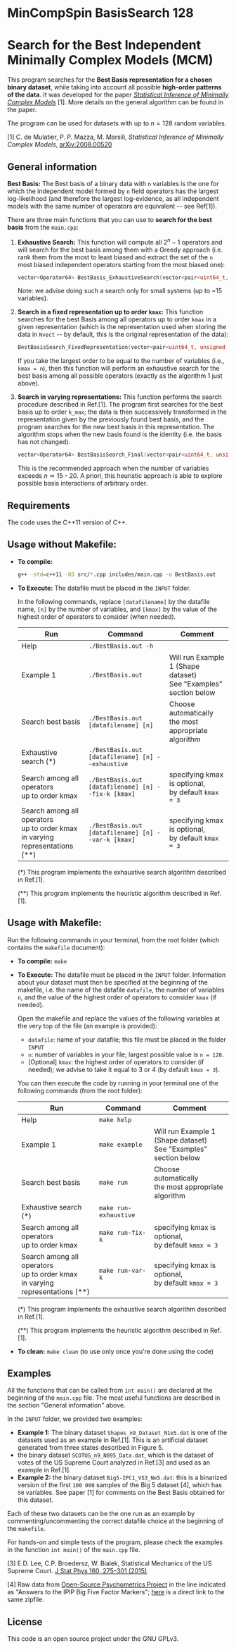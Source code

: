 # MinCompSpin BasisSearch 128

# Search for the Best Independent Minimally Complex Models (MCM)

This program searches for the **Best Basis representation for a chosen binary dataset**, while taking into account all possible **high-order patterns of the data**. It was developed for the paper [*Statistical Inference of Minimally Complex Models*](https://arxiv.org/abs/2008.00520) [1]. More details on the general algorithm can be found in the paper.

The program can be used for datasets with up to $n=128$ random variables.

[1]  C. de Mulatier, P. P. Mazza, M. Marsili, *Statistical Inference of Minimally Complex Models*, [arXiv:2008.00520](https://arxiv.org/abs/2008.00520)

## General information

**Best Basis:** The Best basis of a binary data with `n` variables is the one for which the independent model formed by `n` field operators has the largest log-likelihood (and therefore the largest log-evidence, as all independent models with the same number of operators are equivalent -- see Ref[1]).

There are three main functions that you can use to **search for the best basis** from the `main.cpp`:

 1) **Exhaustive Search:** This function will compute all $2^n-1$ operators and will search for the best basis among them with a Greedy approach (i.e. rank them from the most to least biased and extract the set of the `n` most biased independent operators starting from the most biased one):
    ```c++
    vector<Operator64> BestBasis_ExhaustiveSearch(vector<pair<uint64_t, unsigned int>> Nvect, unsigned int n, unsigned int N, bool bool_print = false)
    ```
    Note: we advise doing such a search only for small systems (up to ~15 variables).

 2) **Search in a fixed representation up to order `kmax`:** This function searches for the best Basis among all operators up to order `kmax` in a given representation (which is the representation used when storing the data in `Nvect` -- by default, this is the original representation of the data):
    ```c++
    BestBasisSearch_FixedRepresentation(vector<pair<uint64_t, unsigned int>> Nvect, unsigned int n, unsigned int N, unsigned int k_max, unsigned int B_it, bool bool_print = false)
    ```
    If you take the largest order to be equal to the number of variables (i.e., `kmax = n`), then this function will perform an exhaustive search for the best basis among all possible operators (exactly as the algorithm 1 just above).

 3) **Search in varying representations:** This function performs the search procedure described in Ref.[1]. The program first searches for the best basis up to order `k_max`; the data is then successively transformed in the representation given by the previously found best basis, and the program searches for the new best basis in this representation. The algorithm stops when the new basis found is the identity (i.e. the basis has not changed).
    ```c++
    vector<Operator64> BestBasisSearch_Final(vector<pair<uint64_t, unsigned int>> Nvect, unsigned int n, unsigned int N, unsigned int k_max, bool bool_print = false)
    ```
    This is the recommended approach when the number of variables exceeds $n\simeq 15$ - $20$. A priori, this heuristic approach is able to explore possible basis interactions of arbitrary order.

## Requirements

The code uses the C++11 version of C++.

## Usage without Makefile:

 - **To compile:**
   ```bash
   g++ -std=c++11 -O3 src/*.cpp includes/main.cpp -o BestBasis.out
   ```
 - **To Execute:** The datafile must be placed in the `INPUT` folder.
   
   In the following commands, replace `[datafilename]` by the datafile name, `[n]` by the number of variables, and `[kmax]` by the value of the highest order of operators to consider (when needed).
   
   | Run  | Command | Comment |
   | --- | --- | --- |
   | Help | `./BestBasis.out -h` | |
   | Example 1 | `./BestBasis.out`| Will run Example 1 (Shape dataset)<br> See "Examples" section below|
   | Search best basis | `./BestBasis.out [datafilename] [n]` | Choose automatically<br>the most appropriate algorithm |
   | Exhaustive search (*) | `./BestBasis.out [datafilename] [n] --exhaustive`| |
   | Search among all operators<br> up to order kmax | `./BestBasis.out [datafilename] [n] --fix-k [kmax]` | specifying kmax is optional,<br> by default `kmax = 3` |
   | Search among all operators<br> up to order kmax<br> in varying representations (**) | `./BestBasis.out [datafilename] [n] --var-k [kmax]` | specifying kmax is optional,<br> by default `kmax = 3` |

   (*) This program implements the exhaustive search algorithm described in Ref.[1].

   (**) This program implements the heuristic algorithm described in Ref.[1].
 
## Usage with Makefile:

Run the following commands in your terminal, from the root folder (which contains the `makefile` document):

 - **To compile:** `make`

 - **To Execute:**
   The datafile must be placed in the `INPUT` folder.
   Information about your dataset must then be specified at the beginning of the makefile, i.e. the name of the datafile `datafile`, the number of variables `n`, and the value of the highest order of operators to consider `kmax` (if needed).

   Open the makefile and replace the values of the following variables at the very top of the file (an example is provided):
    * `datafile`: name of your datafile; this file must be placed in the folder `INPUT`
    * `n`: number of variables in your file; largest possible value is `n = 128`.
    * [Optional] `kmax`: the highest order of operators to consider (if needed); we advise to take it equal to 3 or 4 (by default `kmax = 3`).
   
   You can then execute the code by running in your terminal one of the following commands (from the root folder):

   | Run  | Command | Comment |
   | --- | --- | --- |
   | Help | `make help` | |
   | Example 1 | `make example`| Will run Example 1 (Shape dataset)<br> See "Examples" section below |
   | Search best basis | `make run` | Choose automatically<br>the most appropriate algorithm |
   | Exhaustive search (*) | `make run-exhaustive`| |
   | Search among all operators<br> up to order kmax | `make run-fix-k` | specifying kmax is optional,<br> by default `kmax = 3` |
   | Search among all operators<br> up to order kmax<br> in varying representations (**) | `make run-var-k` | specifying kmax is optional,<br> by default `kmax = 3` |

   (*) This program implements the exhaustive search algorithm described in Ref.[1].

   (**) This program implements the heuristic algorithm described in Ref.[1].

 - **To clean:** `make clean` (to use only once you're done using the code)

## Examples

All the functions that can be called from `int main()` are declared at the beginning of the `main.cpp` file. The most useful functions are described in the section "General information" above. 

In the `INPUT` folder, we provided two examples:
  - **Example 1:** The binary dataset `Shapes_n9_Dataset_N1e5.dat` is one of the datasets used as an example in Ref.[1]. This is an artificial dataset generated from three states described in Figure 5.
  - the binary dataset `SCOTUS_n9_N895_Data.dat`, which is the dataset of votes of the US Supreme Court analyzed in Ref.[3] and used as an example in Ref.[1]. 
  - **Example 2:** the binary dataset `Big5-IPC1_VS3_Ne5.dat`: this is a binarized version of the first `100 000` samples of the Big 5 dataset [4], which has `50` variables. See paper [1] for comments on the Best Basis obtained for this dataset.

Each of these two datasets can be the one run as an example by commenting/uncommenting the correct datafile choice at the beginning of the `makefile`.

For hands-on and simple tests of the program, please check the examples in the function `int main()` of the `main.cpp` file. 

[3] E.D. Lee, C.P. Broedersz, W. Bialek, Statistical Mechanics of the US Supreme Court. [J Stat Phys 160, 275–301 (2015)](https://link.springer.com/article/10.1007/s10955-015-1253-6).

[4] Raw data from [Open-Source Psychometrics Project](https://openpsychometrics.org/_rawdata/) in the line indicated as "Answers to the IPIP Big Five Factor Markers"; [here](https://openpsychometrics.org/_rawdata/IPIP-FFM-data-8Nov2018.zip) is a direct link to the same zipfile.


## License

This code is an open source project under the GNU GPLv3.
